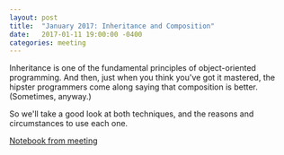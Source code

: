 ```yaml
---
layout: post
title:  "January 2017: Inheritance and Composition"
date:   2017-01-11 19:00:00 -0400
categories: meeting
---
```


Inheritance is one of the fundamental principles of object-oriented programming.  And then, just when you think you've got it mastered, the hipster programmers come along saying that composition is better.  (Sometimes, anyway.)

So we'll take a good look at both techniques, and the reasons and circumstances to use each one.

[Notebook from meeting](https://github.com/dayton-dynamic/dayton-dynamic.github.com/blob/master/meeting_notes/inheritence_and_composition.ipynb)
